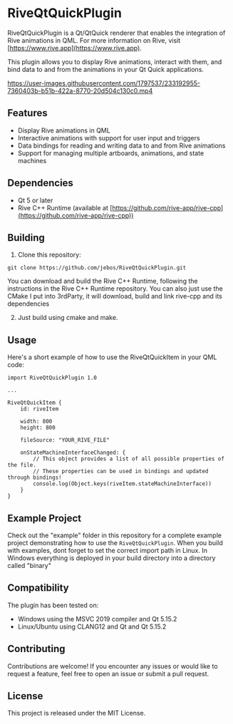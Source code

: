 # RiveQtQuickPlugin

RiveQtQuickPlugin is a Qt/QtQuick renderer that enables the integration of Rive animations in QML. For more information on Rive, visit [https://www.rive.app](https://www.rive.app).

This plugin allows you to display Rive animations, interact with them, and bind data to and from the animations in your Qt Quick applications.

https://user-images.githubusercontent.com/1797537/233192955-7360403b-b51b-422a-8770-20d504c130c0.mp4


## Features

- Display Rive animations in QML
- Interactive animations with support for user input and triggers
- Data bindings for reading and writing data to and from Rive animations
- Support for managing multiple artboards, animations, and state machines

## Dependencies

- Qt 5 or later
- Rive C++ Runtime (available at [https://github.com/rive-app/rive-cpp](https://github.com/rive-app/rive-cpp))

## Building

1. Clone this repository:

```
git clone https://github.com/jebos/RiveQtQuickPlugin.git
```

You can download and build the Rive C++ Runtime, following the instructions in the Rive C++ Runtime repository.
You can also just use the CMake I put into 3rdParty, it will download, build and link rive-cpp and its dependencies

2. Just build using cmake and make.

## Usage

Here's a short example of how to use the RiveQtQuickItem in your QML code:

```
import RiveQtQuickPlugin 1.0

...

RiveQtQuickItem {
    id: riveItem

    width: 800
    height: 800

    fileSource: "YOUR_RIVE_FILE"

    onStateMachineInterfaceChanged: {
        // This object provides a list of all possible properties of the file.
        // These properties can be used in bindings and updated through bindings!
        console.log(Object.keys(riveItem.stateMachineInterface))
    }
}

```

## Example Project

Check out the "example" folder in this repository for a complete example project demonstrating how to use the `RiveQtQuickPlugin`.
When you build with examples, dont forget to set the correct import path in Linux.
In Windows everything is deployed in your build directory into a directory called "binary"

## Compatibility

The plugin has been tested on:
 * Windows using the MSVC 2019 compiler and Qt 5.15.2
 * Linux/Ubuntu using CLANG12 and Qt and Qt 5.15.2

## Contributing

Contributions are welcome! If you encounter any issues or would like to request a feature, feel free to open an issue or submit a pull request.

## License

This project is released under the MIT License.
